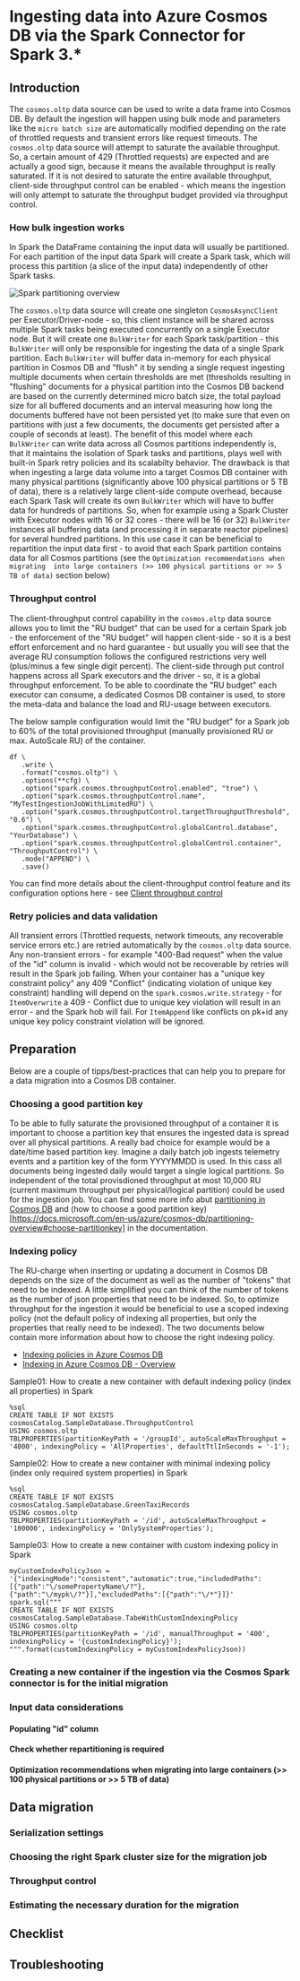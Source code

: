 # Ingesting data into Azure Cosmos DB via the Spark Connector for Spark 3.*

## Introduction
The `cosmos.oltp` data source can be used to write a data frame into Cosmos DB. By default the ingestion will happen using bulk mode and parameters like the `micro batch size` are automatically modified depending on the rate of throttled requests and transient errors like request timeouts. The `cosmos.oltp` data source will attempt to saturate the available throughput. So, a certain amount of 429 (Throttled requests) are expected and are actually a good sign, because it means the available throughput is really  saturated. If it is not desired to saturate the entire available throughput, client-side throughput control can be enabled - which means the ingestion will only attempt to saturate the throughput budget provided via throughput control.

### How bulk ingestion works
In Spark the DataFrame containing the input data will usually be partitioned. For each partition of the input data Spark will create a Spark task, which will process this partition (a slice of the input data) independently of other Spark tasks. 

![Spark partitioning overview](./media/Spark_partitioning.png)

The `cosmos.oltp` data source will create one singleton `CosmosAsyncClient` per Executor/Driver-node - so, this client instance will be shared across multiple Spark tasks being executed concurrently on a single Executor node. But it will create one `BulkWriter` for each Spark task/partition - this `BulkWriter` will only be responsible for ingesting the data of a single Spark partition.
Each `BulkWriter` will buffer data in-memory for each physical partition in Cosmos DB and "flush" it by sending a single request ingesting multiple documents when certain thresholds are met (thresholds resulting in "flushing" documents for a physical partition into the Cosmos DB backend are based on the currently determined micro batch size, the total payload size for all buffered documents and an interval measuring how long the documents buffered have not been persisted yet (to make sure that even on partitions with just a few documents, the documents get persisted after a couple of seconds at least).
The benefit of this model where each `BulkWriter` can write data across all Cosmos partitions independently is, that it maintains the isolation of Spark tasks and partitions, plays well with built-in Spark retry policies and its scalabilty behavior. The drawback is that when ingesting a large data volume into a target Cosmos DB container with many physical partitions (significantly above 100 physical partitions or 5 TB of data), there is a relatively large client-side compute overhead, because each Spark Task will create its own `BulkWriter` which will have to buffer data for hundreds of partitions. So, when for example using a Spark Cluster with Executor nodes with 16 or 32 cores - there will be 16 (or 32) `BulkWriter` instances all buffering data (and processing it in separate reactor pipelines) for several hundred partitions. In this use case it can be beneficial to repartition the input data first - to avoid that each Spark partition contains data for all Cosmos partitions (see the `Optimization recommendations when migrating  into large containers (>> 100 physical partitions or >> 5 TB of data)` section below)

### Throughput control
The client-throughput control capability in the `cosmos.oltp` data source allows you to limit the "RU budget" that can be used for a certain Spark job - the enforcement of the "RU budget" will happen client-side - so it is a best effort enforcement and no hard guarantee - but usually you will see that the average RU consumption follows the configured restrictions very well (plus/minus a few single digit percent). The client-side through put control happens across all Spark executors and the driver - so, it is a global throughput enforcement. To be able to coordinate the "RU budget" each executor can consume, a dedicated Cosmos DB container is used, to store the meta-data and balance the load and RU-usage between executors.

The below sample configuration would limit the "RU budget" for a Spark job to 60% of the total provisioned throughput (manually provisioned RU or max. AutoScale RU) of the container.
```
df \
   .write \
   .format("cosmos.oltp") \
   .options(**cfg) \
   .option("spark.cosmos.throughputControl.enabled", "true") \
   .option("spark.cosmos.throughputControl.name", "MyTestIngestionJobWithLimitedRU") \
   .option("spark.cosmos.throughputControl.targetThroughputThreshold", "0.6") \
   .option("spark.cosmos.throughputControl.globalControl.database", "YourDatabase") \
   .option("spark.cosmos.throughputControl.globalControl.container", "ThroughputControl") \
   .mode("APPEND") \
   .save()
```

You can find more details about the client-throughput control feature and its configuration options here - see [Client throughput control](./ThroughputControl.md)

### Retry policies and data validation
All transient errors (Throttled requests, network timeouts, any recoverable service errors etc.) are retried automatically by the `cosmos.oltp` data source. Any non-transient errors - for example "400-Bad request" when the value of the "id" column is invalid - which would not be recoverable by retries will result in the Spark job failing. When your container has a "unique key constraint policy" any 409 "Conflict" (indicating violation of unique key constraint) handling will depend on the `spark.cosmos.write.strategy` - for `ItemOverwrite` a 409 - Conflict due to unique key violation will result in an error - and the Spark hob will fail. For `ItemAppend` like conflicts on pk+id any unique key policy constraint violation will be ignored.

## Preparation
Below are a couple of tipps/best-practices that can help you to prepare for a data migration into a Cosmos DB container.

### Choosing a good partition key
To be able to fully saturate the provisioned throughput of a container it is important to choose a partition key that ensures the ingested data is spread over all physical partitions. A really bad choice for example would be a date/time based partition key. Imagine a daily batch job ingests telemetry events and a partition key of the form YYYYMMDD is used. In this cass all documents being ingested daily would target a single logical partitions. So independent of the total provisdioned throughput at most 10,000 RU (current maximum throughput per physical/logical partition) could be used for the ingestion job. You can find some more info abut [partitioning in Cosmos DB](https://docs.microsoft.com/en-us/azure/cosmos-db/partitioning-overview) and (how to choose a good partition key)[https://docs.microsoft.com/en-us/azure/cosmos-db/partitioning-overview#choose-partitionkey] in the documentation.

### Indexing policy
The RU-charge when inserting or updating a document in Cosmos DB depends on the size of the document as well as the number of "tokens" that need to be indexed. A little simplified you can think of the number of tokens as the number of json properties that need to be indexed. So, to optimize throughput for the ingestion it would be beneficial to use a scoped indexing policy (not the default policy of indexing all properties, but only the properties that really need to be indexed). The two documents below contain more information about how to choose the right indexing policy.
- [Indexing policies in Azure Cosmos DB](https://docs.microsoft.com/en-us/azure/cosmos-db/index-policy)
- [Indexing in Azure Cosmos DB - Overview](https://docs.microsoft.com/en-us/azure/cosmos-db/index-overview)

Sample01: How to create a new container with default indexing policy (index all properties) in Spark
```
%sql
CREATE TABLE IF NOT EXISTS cosmosCatalog.SampleDatabase.ThroughputControl
USING cosmos.oltp
TBLPROPERTIES(partitionKeyPath = '/groupId', autoScaleMaxThroughput = '4000', indexingPolicy = 'AllProperties', defaultTtlInSeconds = '-1');
```

Sample02: How to create a new container with minimal indexing policy (index only required system properties) in Spark
```
%sql
CREATE TABLE IF NOT EXISTS cosmosCatalog.SampleDatabase.GreenTaxiRecords
USING cosmos.oltp
TBLPROPERTIES(partitionKeyPath = '/id', autoScaleMaxThroughput = '100000', indexingPolicy = 'OnlySystemProperties');
```

Sample03: How to create a new container with custom indexing policy in Spark
```
myCustomIndexPolicyJson = '{"indexingMode":"consistent","automatic":true,"includedPaths":[{"path":"\/somePropertyName\/?"},{"path":"\/mypk\/?"}],"excludedPaths":[{"path":"\/*"}]}'
spark.sql("""
CREATE TABLE IF NOT EXISTS cosmosCatalog.SampleDatabase.TabeWithCustomIndexingPolicy
USING cosmos.oltp
TBLPROPERTIES(partitionKeyPath = '/id', manualThroughput = '400', indexingPolicy = '{customIndexingPolicy}');
""".format(customIndexingPolicy = myCustomIndexPolicyJson))
```

### Creating a new container if the ingestion via the Cosmos Spark connector is for the initial migration

### Input data considerations

#### Populating "id" column

#### Check whether repartitioning is required

#### Optimization recommendations when migrating  into large containers (>> 100 physical partitions or >> 5 TB of data)

## Data migration

### Serialization settings

### Choosing the right Spark cluster size for the migration job



### Throughput control



### Estimating the necessary duration for the migration

## Checklist

## Troubleshooting